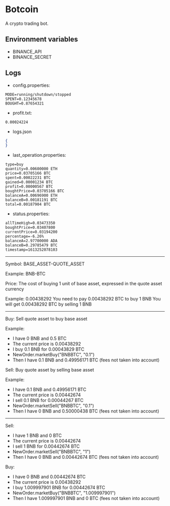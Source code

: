 # Botcoin
A crypto trading bot.

## Environment variables
* BINANCE_API
* BINANCE_SECRET

## Logs
* config.properties:
```properties
MODE=running/shutdown/stopped
SPENT=0.12345678
BOUGHT=0.87654321
```
* profit.txt:
```text
0.00024224
```
* logs.json
```json
{
}
```
* last_operation.properties:
```properties
type=buy
quantity=0.00600000 ETH
price=0.03705166 BTC
spent=0.00022231 BTC
gained=0.00001234 BTC
profit=0.00000567 BTC
boughtPrice=0.03705166 BTC
balanceA=0.00696900 ETH
balanceB=0.00181191 BTC
total=0.00187904 BTC
```
* status.properties:
```properties
allTimeHigh=0.03473350
boughtPrice=0.03407800
currentPrice=0.03194200
percentage=-6.26%
balanceA=2.97700000 ADA
balanceB=0.29785479 BTC
timestamp=1613252078103
```

---

Symbol: BASE_ASSET-QUOTE_ASSET

Example: BNB-BTC

Price: The cost of buying 1 unit of base asset, expressed in the quote asset currency

Example: 0.00438292
You need to pay 0.00438292 BTC to buy 1 BNB
You will get 0.00438292 BTC by selling 1 BNB

---

Buy: Sell quote asset to buy base asset

Example:
* I have 0 BNB and 0.5 BTC
* The current price is 0.00438292
* I buy 0.1 BNB for 0.00043829 BTC
* NewOrder.marketBuy("BNBBTC", "0.1")
* Then I have 0.1 BNB and 0.49956171 BTC (fees not taken into account)

Sell: Buy quote asset by selling base asset

Example:
* I have 0.1 BNB and 0.49956171 BTC
* The current price is 0.00442674
* I sell 0.1 BNB for 0.00044267 BTC
* NewOrder.marketSell("BNBBTC", "0.1")
* Then I have 0 BNB and 0.50000438 BTC (fees not taken into account)

---

Sell:
* I have 1 BNB and 0 BTC
* The current price is 0.00442674
* I sell 1 BNB for 0.00442674 BTC
* NewOrder.marketSell("BNBBTC", "1")
* Then I have 0 BNB and 0.00442674 BTC (fees not taken into account)

Buy:
* I have 0 BNB and 0.00442674 BTC
* The current price is 0.00438292
* I buy 1.009997901 BNB for 0.00442674 BTC
* NewOrder.marketBuy("BNBBTC", "1.009997901")
* Then I have 1.009997901 BNB and 0 BTC (fees not taken into account)